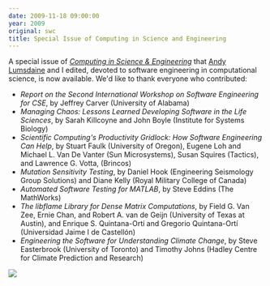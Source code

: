```yaml
---
date: 2009-11-18 09:00:00
year: 2009
original: swc
title: Special Issue of Computing in Science and Engineering
---
```

<p>A special issue of <a href="http://www.computer.org/portal/web/cise/home"><em>Computing in Science &amp; Engineering</em></a> that <a href="http://www.cs.indiana.edu/~lums">Andy Lumsdaine</a> and I edited, devoted to software engineering in computational science, is now available. We'd like to thank everyone who contributed:</p>
<ul>
<li><em>Report on the Second International Workshop on Software Engineering for CSE</em>, by Jeffrey Carver (University of Alabama)</li>
<li><em>Managing Chaos: Lessons Learned Developing Software in the Life Sciences</em>, by Sarah Killcoyne and John Boyle (Institute for Systems Biology)</li>
<li><em>Scientific Computing's Productivity Gridlock: How Software Engineering Can Help</em>, by Stuart Faulk (University of Oregon), Eugene Loh and Michael L. Van De Vanter (Sun Microsystems), Susan Squires (Tactics), and Lawrence G. Votta, (Brincos)</li>
<li><em>Mutation Sensitivity Testing</em>, by Daniel Hook (Engineering Seismology Group Solutions) and Diane Kelly (Royal Military College of Canada)</li>
<li><em>Automated Software Testing for MATLAB</em>, by Steve Eddins (The MathWorks)</li>
<li><em>The libflame Library for Dense Matrix Computations</em>, by Field G. Van Zee, Ernie Chan, and Robert A. van de Geijn (University of Texas at Austin), and Enrique S. Quintana-Ort&iacute; and Gregorio Quintana-Ort&iacute; (Universidad Jaime I de Castell&oacute;n)</li>
<li><em>Engineering the Software for Understanding Climate Change</em>, by Steve Easterbrook (University of Toronto) and Timothy Johns (Hadley Centre for Climate Prediction and Research)</li>
</ul>
<p><img src="{{site.github.url}}/files/2009/11/cover.jpg" /></p>
